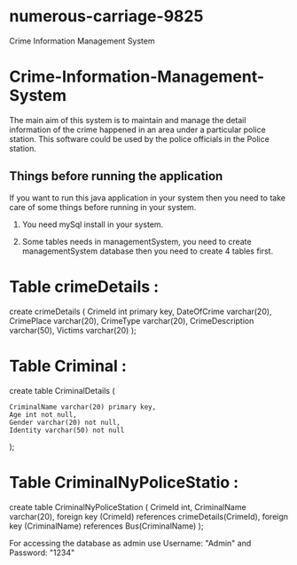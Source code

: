 # numerous-carriage-9825
Crime Information Management System

# Crime-Information-Management-System
The main aim of this system is to maintain and manage the detail information of the crime happened in  an  area under a particular police station. 
This software could be used by the police officials in the Police station.


## Things before running the application

If you want to run this java application in your system then you need to take care of some things before running in your system. 

1) You need mySql install in your system.

2) Some tables needs in managementSystem, you need to create managementSystem database then you need to create 4 tables first.


Table crimeDetails :
====================
create crimeDetails (
    CrimeId int primary key,
    DateOfCrime varchar(20),
    CrimePlace varchar(20),
    CrimeType varchar(20),
    CrimeDescription varchar(50),
    Victims varchar(20)
);

Table Criminal :
=====================
create table CriminalDetails
 (
    
    CriminalName varchar(20) primary key,
    Age int not null,
    Gender varchar(20) not null,
    Identity varchar(50) not null

);

Table CriminalNyPoliceStatio :
==================
create table CriminalNyPoliceStation (
	CrimeId int,
	CriminalName varchar(20),
	foreign key (CrimeId) references crimeDetails(CrimeId),
    foreign key (CriminalName) references Bus(CriminalName)
);


For accessing the database as admin use Username: "Admin" and Password: "1234"
